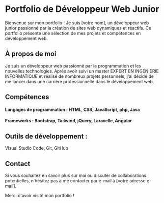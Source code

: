 # Portfolio de Développeur Web Junior
Bienvenue sur mon portfolio ! Je suis [votre nom], un développeur web junior passionné par la création de sites web dynamiques et réactifs. Ce portfolio présente une sélection de mes projets et compétences en développement web.

## À propos de moi
Je suis un développeur web passionné par la programmation et les nouvelles technologies. Après avoir suivi un master EXPERT EN INGÉNIERIE INFORMATIQUE et réalisé de nombreux projets personnels, j'ai décidé de me lancer dans une carrière professionnelle dans le développement web.

## Compétences
#### Langages de programmation : HTML, CSS, JavaScript, php, Java
#### Frameworks : Bootstrap, Tailwind, jQuery, Laravelle, Angular 

## Outils de développement : 
Visual Studio Code, Git, GitHub

## Contact
Si vous souhaitez en savoir plus sur moi ou discuter de collaborations potentielles, n'hésitez pas à me contacter par e-mail à [votre adresse e-mail].

Merci d'avoir visité mon portfolio !
